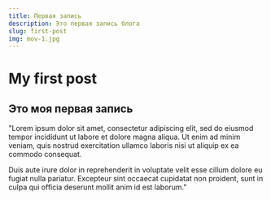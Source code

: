 ```yaml
---
title: Первая запись
description: Это первая запись блога
slug: first-post 
img: mov-1.jpg
---
```


# My first post

<h2>Это моя первая запись</h2>

<div>
"Lorem ipsum dolor sit amet, consectetur adipiscing elit, sed do eiusmod tempor incididunt ut labore et dolore magna aliqua. Ut enim ad minim veniam, quis nostrud exercitation ullamco laboris nisi ut aliquip ex ea commodo consequat. 

Duis aute irure dolor in reprehenderit in voluptate velit esse cillum dolore eu fugiat nulla pariatur. Excepteur sint occaecat cupidatat non proident, sunt in culpa qui officia deserunt mollit anim id est laborum."
</div>
